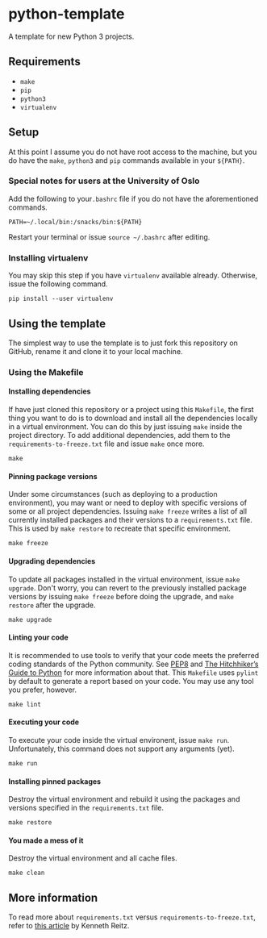 # python-template
A template for new Python 3 projects.

## Requirements
- `make`
- `pip`
- `python3`
- `virtualenv`

## Setup
At this point I assume you do not have root access to the machine, but you do have the `make`, `python3` and `pip` commands available in your `${PATH}`.

### Special notes for users at the University of Oslo
Add the following to your`.bashrc` file if you do not have the aforementioned commands.

	PATH=~/.local/bin:/snacks/bin:${PATH}
	
Restart your terminal or issue `source ~/.bashrc` after editing.

### Installing virtualenv
You may skip this step if you have `virtualenv` available already. Otherwise, issue the following command.

	pip install --user virtualenv

## Using the template
The simplest way to use the template is to just fork this repository on GitHub, rename it and clone it to your local machine.

### Using the Makefile

#### Installing dependencies
If have just cloned this repository or a project using this `Makefile`, the first thing you want to do is to download and install all the dependencies locally in a virtual environment. You can do this by just issuing `make` inside the project directory. To add additional dependencies, add them to the `requirements-to-freeze.txt` file and issue `make` once more.

	make

#### Pinning package versions	
Under some circumstances (such as deploying to a production environment), you may want or need to deploy with specific versions of some or all project dependencies. Issuing `make freeze` writes a list of all currently installed packages and their versions to a `requirements.txt` file. This is used by `make restore` to recreate that specific environment.
	
	make freeze

#### Upgrading dependencies
To update all packages installed in the virtual environment, issue `make upgrade`. Don't worry, you can revert to the previously installed package versions by issuing `make freeze` before doing the upgrade, and `make restore` after the upgrade.
	
	make upgrade

#### Linting your code
It is recommended to use tools to verify that your code meets the preferred coding standards of the Python community. See [PEP8](http://pep8.org) and [The Hitchhiker’s Guide to Python](http://docs.python-guide.org/en/latest/) for more information about that. This `Makefile` uses `pylint` by default to generate a report based on your code. You may use any tool you prefer, however.
	
	make lint

#### Executing your code
To execute your code inside the virtual environent, issue `make run`. Unfortunately, this command does not support any arguments (yet).
	
	make run

#### Installing pinned packages
Destroy the virtual environment and rebuild it using the packages and versions specified in the `requirements.txt` file.
	
	make restore

#### You made a mess of it
Destroy the virtual environment and all cache files.
	
	make clean

## More information
To read more about `requirements.txt` versus `requirements-to-freeze.txt`, refer to [this article](http://www.kennethreitz.org/essays/a-better-pip-workflow) by Kenneth Reitz.

